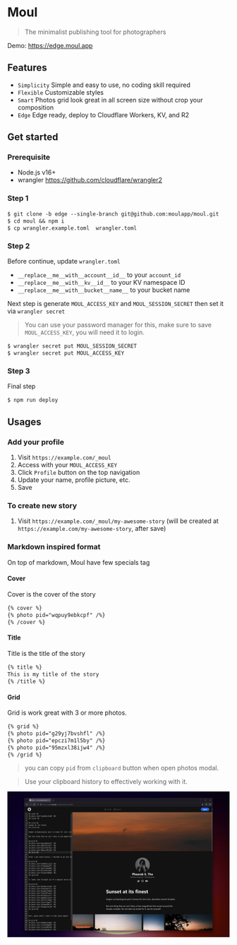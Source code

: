 # Moul

> The minimalist publishing tool for photographers

Demo: https://edge.moul.app

## Features

- `Simplicity` Simple and easy to use, no coding skill required
- `Flexible` Customizable styles
- `Smart` Photos grid look great in all screen size without crop your composition
- `Edge` Edge ready, deploy to Cloudflare Workers, KV, and R2

## Get started

### Prerequisite

- Node.js v16+
- wrangler https://github.com/cloudflare/wrangler2

### Step 1

```
$ git clone -b edge --single-branch git@github.com:moulapp/moul.git
$ cd moul && npm i
$ cp wrangler.example.toml  wrangler.toml
```

### Step 2

Before continue, update `wrangler.toml`

- `__replace__me__with__account__id__` to your `account_id`
- `__replace__me__with__kv__id__` to your KV namespace ID
- `__replace__me__with__bucket__name__` to your bucket name

Next step is generate `MOUL_ACCESS_KEY` and `MOUL_SESSION_SECRET` then set it via `wrangler secret`

> You can use your password manager for this, make sure to save `MOUL_ACCESS_KEY`, you will need it to login.

```
$ wrangler secret put MOUL_SESSION_SECRET
$ wrangler secret put MOUL_ACCESS_KEY
```

### Step 3

Final step

```
$ npm run deploy
```

## Usages

### Add your profile

1. Visit `https://example.com/_moul`
2. Access with your `MOUL_ACCESS_KEY`
3. Click `Profile` button on the top navigation
4. Update your name, profile picture, etc.
5. Save

### To create new story

1. Visit `https://example.com/_moul/my-awesome-story` (will be created at `https://example.com/my-awesome-story`, after save)

### Markdown inspired format

On top of markdown, Moul have few specials tag

#### Cover

Cover is the cover of the story

```
{% cover %}
{% photo pid="wqpuy9ebkcpf" /%}
{% /cover %}
```

#### Title

Title is the title of the story

```
{% title %}
This is my title of the story
{% /title %}
```

#### Grid

Grid is work great with 3 or more photos.

```
{% grid %}
{% photo pid="g29yj7bvshfl" /%}
{% photo pid="epczi7m1l5by" /%}
{% photo pid="95mzxl38ijw4" /%}
{% /grid %}
```

> you can copy `pid` from `clipboard` button when open photos modal.

> Use your clipboard history to effectively working with it.

![screenshot](./screenshots/intro.png)
